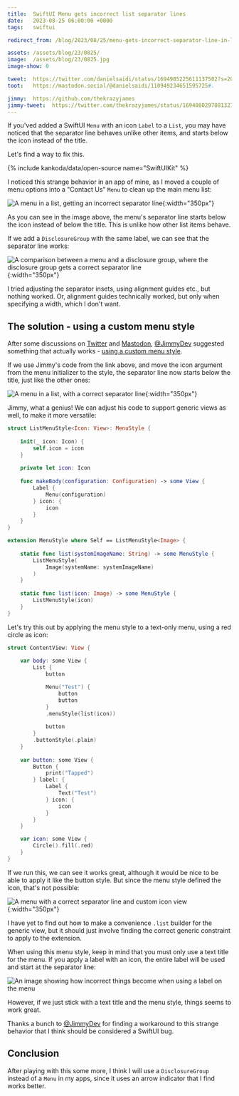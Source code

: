 ```yaml
---
title:  SwiftUI Menu gets incorrect list separator lines
date:   2023-08-25 06:00:00 +0000
tags:   swiftui

redirect_from: /blog/2023/08/25/menu-gets-incorrect-separator-line-in-lists

assets: /assets/blog/23/0825/
image:  /assets/blog/23/0825.jpg
image-show: 0

tweet:  https://twitter.com/danielsaidi/status/1694985225611137502?s=20
toot:   https://mastodon.social/@danielsaidi/110949234651595725#.

jimmy:  https://github.com/thekrazyjames
jimmy-tweet:  https://twitter.com/thekrazyjames/status/1694880297081327651?s=20
---
```


If you'ved added a SwiftUI `Menu` with an icon `Label` to a `List`, you may have noticed that the separator line behaves unlike other items, and starts below the icon instead of the title. 

Let's find a way to fix this.

{% include kankoda/data/open-source name="SwiftUIKit" %}

I noticed this strange behavior in an app of mine, as I moved a couple of menu options into a "Contact Us" `Menu` to clean up the main menu list:

![A menu in a list, getting an incorrect separator line]({{page.assets}}menu.jpg){:width="350px"}

As you can see in the image above, the menu's separator line starts below the icon instead of below the title. This is unlike how other list items behave.

If we add a `DisclosureGroup` with the same label, we can see that the separator line works:

![A comparison between a menu and a disclosure group, where the disclosure group gets a correct separator line]({{page.assets}}disclosuregroup.jpg){:width="350px"}

I tried adjusting the separator insets, using alignment guides etc., but nothing worked. Or, alignment guides technically worked, but only when specifying a width, which I don't want.


## The solution - using a custom menu style

After some discussions on [Twitter]({{site.urls.twitter}}) and [Mastodon]({{site.urls.mastodon}}), [@JimmyDev]({{page.jimmy}}) suggested something that actually works - [using a custom menu style]({{page.jimmy-tweet}}).

If we use Jimmy's code from the link above, and move the icon argument from the menu initializer to the style, the separator line now starts below the title, just like the other ones:

![A menu in a list, with a correct separator line]({{page.assets}}menu-fixed.jpg){:width="350px"}

Jimmy, what a genius! We can adjust his code to support generic views as well, to make it more versatile:

```swift
struct ListMenuStyle<Icon: View>: MenuStyle {
    
    init(_ icon: Icon) {
        self.icon = icon
    }
    
    private let icon: Icon
    
    func makeBody(configuration: Configuration) -> some View {
        Label {
            Menu(configuration)
        } icon: {
            icon
        }
    }
}

extension MenuStyle where Self == ListMenuStyle<Image> {
    
    static func list(systemImageName: String) -> some MenuStyle {
        ListMenuStyle(
            Image(systemName: systemImageName)
        )
    }
    
    static func list(icon: Image) -> some MenuStyle {
        ListMenuStyle(icon)
    }
}
```

Let's try this out by applying the menu style to a text-only menu, using a red circle as icon:

```swift
struct ContentView: View {
    
    var body: some View {
        List {
            button

            Menu("Test") {
                button
                button
            }
            .menuStyle(list(icon))
            
            button
        }
        .buttonStyle(.plain)
    }
    
    var button: some View {
        Button {
            print("Tapped")
        } label: { 
            Label {
                Text("Test")
            } icon: {
                icon
            }
        }
    }

    var icon: some View {
        Circle().fill(.red)
    }
}
```

If we run this, we can see it works great, although it would be nice to be able to apply it like the button style. But since the menu style defined the icon, that's not possible:

![A menu with a correct separator line and custom icon view]({{page.assets}}dots.jpg){:width="350px"}

I have yet to find out how to make a convenience `.list` builder for the generic view, but it should just involve finding the correct generic constraint to apply to the extension.

When using this menu style, keep in mind that you must only use a text title for the menu. If you apply a label with an icon, the entire label will be used and start at the separator line:

![An image showing how incorrect things become when using a label on the menu]({{page.assets}}label.jpg)

However, if we just stick with a text title and the menu style, things seems to work great. 

Thanks a bunch to [@JimmyDev]({{page.jimmy}}) for finding a workaround to this strange behavior that I think should be considered a SwiftUI bug.


## Conclusion

After playing with this some more, I think I will use a `DisclosureGroup` instead of a `Menu` in my apps, since it uses an arrow indicator that I find works better.